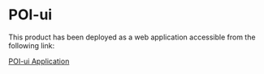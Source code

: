 # POI-ui

This product has been deployed as a web application accessible from the following link:

[POI-ui Application](https://poi-ui.streamlit.app/)

